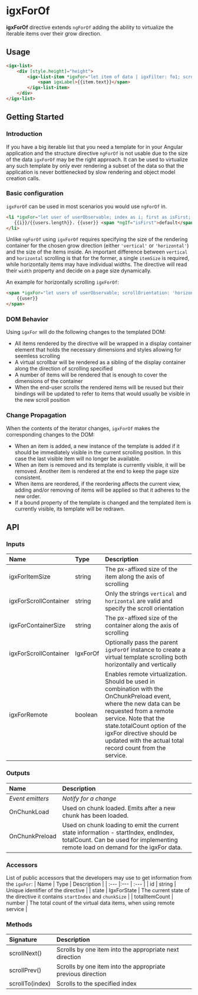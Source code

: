 # igxForOf
**igxForOf** directive extends `ngForOf` adding the ability to virtualize the iterable items over their grow direction.

## Usage
```html
<igx-list>
    <div [style.height]="height">
        <igx-list-item *igxFor="let item of data | igxFilter: fo1; scrollOrientation : 'vertical'; containerSize: '500px'; itemSize: '50px'">
            <span igxLabel>{{item.text}}</span>
        </igx-list-item>
    </div>
</igx-list>
```

## Getting Started

### Introduction

If you have a big iterable list that you need a template for in your Angular application and the structure directive `ngForOf` is not usable due to the size of the data `igxForOf` may be the right approach. It can be used to virtualize any such template by only ever rendering a subset of the data so that the application is never bottlenecked by slow rendering and object model creation calls.

### Basic configuration

`igxForOf` can be used in most scenarios you would use `ngForOf` in.
```html
<li *igxFor="let user of userObservable; index as i; first as isFirst; scrollOrientation: 'vertical'; containerSize: '500px'; itemSize: '50px'">
   {{i}}/{{users.length}}. {{user}} <span *ngIf="isFirst">default</span>
</li>
```

Unlike `ngForOf` using `igxForOf` requires specifying the size of the rendering container for the chosen grow direction (either `'vertical'` or `'horizontal'`) and the size of the items inside. An important difference between `vertical` and `horizontal` scrolling is that for the former, a single `itemSize` is required, while horizontally items may have individual widths. The directive will read their `width` property and decide on a page size dynamically.

An example for horizontally scrolling `igxForOf`:
```html
<span *igxFor="let users of userObservable; scrollOrientation: 'horizontal'; containerSize: '500px'">
    {{user}}
</span>
```

### DOM Behavior

Using `igxFor` will do the following changes to the templated DOM:

- All items rendered by the directive will be wrapped in a display container element that holds the necessary dimensions and styles allowing for seemless scrolling
- A virtual scrollbar will be rendered as a sibling of the display container along the direction of scrolling specified
- A number of items will be rendered that is enough to cover the dimensions of the container
- When the end-user scrolls the rendered items will be reused but their bindings will be updated to refer to items that would usually be visible in the new scroll position


### Change Propagation

When the contents of the iterator changes, `igxForOf` makes the corresponding changes to the DOM:

- When an item is added, a new instance of the template is added if it should be immediately visible in the current scrolling position. In this case the last visible item will no longer be available.
- When an item is removed and its template is currently visible, it will be removed. Another item is rendered at the end to keep the page size consistent.
- When items are reordered, if the reordering affects the current view, adding and/or removing of items will be applied so that it adheres to the new order.
- If a bound property of the template is changed and the templated item is currently visible, its template will be redrawn.

## API

### Inputs

| Name | Type | Description |
| :--- |:--- | :--- |
| igxForItemSize         | string          | The px-affixed size of the item along the axis of scrolling                                                                |
| igxForScrollContainer  | string          | Only the strings `vertical` and `horizontal` are valid and specify the scroll orientation                                  |
| igxForContainerSize    | string          | The px-affixed size of the container along the axis of scrolling                                                           |
| igxForScrollContainer  | IgxForOf | Optionally pass the parent `igxForOf` instance to create a virtual template scrolling both horizontally and vertically     |
| igxForRemote | boolean | Enables remote virtualization. Should be used in combination with the OnChunkPreload event, where the new data can be requested from a remote service. Note that the state.totalCount option of the igxFor directive should be updated with the actual total record count from the service. 

### Outputs

| Name | Description |
| :--- | :--- |
| *Event emitters* | *Notify for a change* |
| OnChunkLoad  | Used on chunk loaded. Emits after a new chunk has been loaded.  |
| OnChunkPreload  | Used on chunk loading to emit the current state information - startIndex, endIndex, totalCount. Can be used for implementing remote load on demand for the igxFor data. |

### Accessors

List of public accessors that the developers may use to get information from the `igxFor`:
| Name | Type | Description |
| :--- |:--- | :--- |
| id | string | Unique identifier of the directive |
| state | IgxForState | The current state of the directive it contains `startIndex` and `chunkSize` |
| totalItemCount | number | The total count of the virtual data items, when using remote service |

<div class="divider--half"></div>

### Methods

| Signature       | Description                     |
| :-------------- | :------------------------------ |
| scrollNext()  | Scrolls by one item into the  appropriate  next direction |
| scrollPrev()  | Scrolls by one item into the  appropriate  previous direction|
| scrollTo(index)  | Scrolls to the specified index |




